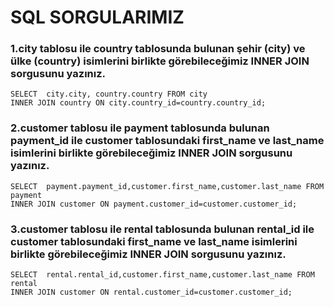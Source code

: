 # SQL SORGULARIMIZ

### 1.city tablosu ile country tablosunda bulunan şehir (city) ve ülke (country) isimlerini birlikte görebileceğimiz INNER JOIN sorgusunu yazınız.
```
SELECT  city.city, country.country FROM city
INNER JOIN country ON city.country_id=country.country_id;
```
### 2.customer tablosu ile payment tablosunda bulunan payment_id ile customer tablosundaki first_name ve last_name isimlerini birlikte görebileceğimiz INNER JOIN sorgusunu yazınız.
```
SELECT  payment.payment_id,customer.first_name,customer.last_name FROM payment
INNER JOIN customer ON payment.customer_id=customer.customer_id;
```
### 3.customer tablosu ile rental tablosunda bulunan rental_id ile customer tablosundaki first_name ve last_name isimlerini birlikte görebileceğimiz INNER JOIN sorgusunu yazınız.
```
SELECT  rental.rental_id,customer.first_name,customer.last_name FROM rental
INNER JOIN customer ON rental.customer_id=customer.customer_id;
```
